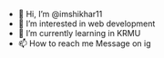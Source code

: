 - 👋 Hi, I’m @imshikhar11
- 👀 I’m interested in web development
- 🌱 I’m currently learning in KRMU
- 📫 How to reach me Message on ig 

<!---
imshikhar11/imshikhar11 is a ✨ special ✨ repository because its `README.md` (this file) appears on your GitHub profile.
You can click the Preview link to take a look at your changes.
--->
